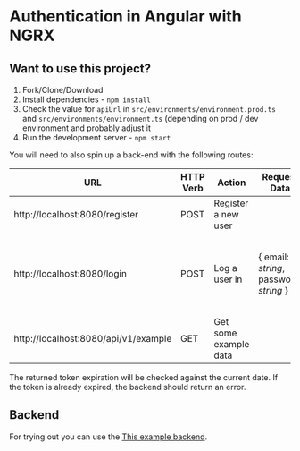 # Authentication in Angular with NGRX

## Want to use this project?

1. Fork/Clone/Download
1. Install dependencies - `npm install`
1. Check the value for `apiUrl` in `src/environments/environment.prod.ts` and `src/environments/environment.ts` (depending on prod / dev environment and probably adjust it
1. Run the development server - `npm start`

You will need to also spin up a back-end with the following routes:

| URL                            | HTTP Verb | Action              | Request Data                              | Response Data           |
|--------------------------------|-----------|---------------------|-------------------------------------------|-----------------------|
| http://localhost:8080/register | POST      | Register a new user |                                           |                       |
| http://localhost:8080/login    | POST      | Log a user in       | { email: _string_, password: _string_ }| { expires: _number_, token: _string_, user: { email: _string_ }} |
| http://localhost:8080/api/v1/example    | GET      | Get some example data       | | some JSON object |

The returned token expiration will be checked against the current date. If the token is already expired, the backend should return an error.

## Backend
For trying out you can use the [This example backend](https://github.com/d-koppenhagen/auth-backend-example).
